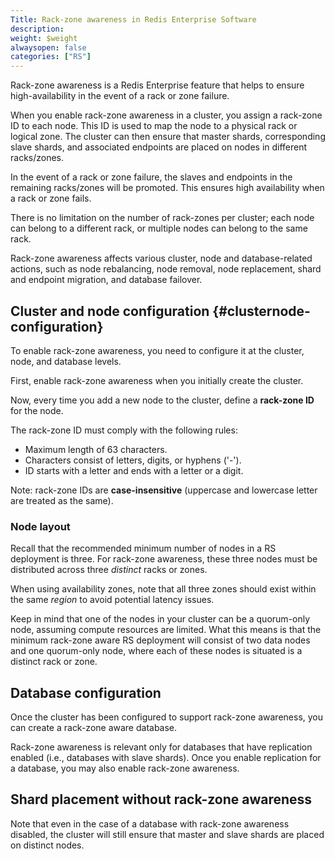 ```yaml
---
Title: Rack-zone awareness in Redis Enterprise Software
description:
weight: $weight
alwaysopen: false
categories: ["RS"]
---
```

Rack-zone awareness is a Redis Enterprise feature that helps to ensure high-availability in the event of a rack or zone failure.

When you enable rack-zone awareness in a cluster, you assign
a rack-zone ID to each node. This ID is used to map the node to a
physical rack or logical zone. The cluster can then ensure that master shards, corresponding slave shards, and associated endpoints are placed on nodes in different racks/zones.

In the event of a rack or zone failure, the slaves and endpoints in the remaining racks/zones will be promoted. This ensures high availability when a rack or zone fails.

There is no limitation on the number of rack-zones per cluster; each
node can belong to a different rack, or multiple nodes can belong to the
same rack.

Rack-zone awareness affects various cluster, node and database-related
actions, such as node rebalancing, node removal, node replacement, shard and endpoint migration, and database failover.

## Cluster and node configuration {#clusternode-configuration}

To enable rack-zone awareness, you need to configure it at the
cluster, node, and database levels.

First, enable rack-zone awareness when you initially create the cluster.

Now, every time you add a new node to the cluster, define a **rack-zone ID** for the node.

The rack-zone ID must comply with the following rules:

- Maximum length of 63 characters.
- Characters consist of letters, digits, or hyphens ('-').
- ID starts with a letter and ends with a letter or a digit.

Note: rack-zone IDs are **case-insensitive** (uppercase and lowercase letter are treated as the same).

### Node layout

Recall that the recommended minimum number of nodes in a RS deployment is three. For rack-zone awareness, these three nodes must be distributed across three *distinct* racks or zones.

When using availability zones, note that all three zones should exist within the same *region* to avoid potential latency issues.

Keep in mind that one of the nodes in your cluster can be a quorum-only node, assuming compute resources are limited. What this means is that the minimum rack-zone aware RS deployment will consist of two data nodes and one quorum-only node, where each of these nodes is situated is a distinct rack or zone.

## Database configuration

Once the cluster has been configured to support rack-zone awareness, you can create a rack-zone aware database.

Rack-zone awareness is relevant only for databases that have replication enabled (i.e., databases with slave shards). Once you
enable replication for a database, you may also enable rack-zone awareness.

## Shard placement without rack-zone awareness

Note that even in the case of a database with rack-zone awareness disabled, the cluster will still ensure that master and slave shards are placed on distinct nodes.
